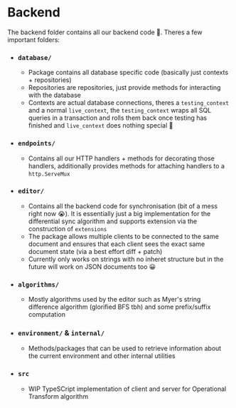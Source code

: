 # Backend

The backend folder contains all our backend code 🤯. Theres a few important folders:
 - ### `database/`
   - Package contains all database specific code (basically just contexts + repositories)
   - Repositories are repositories, just provide methods for interacting with the database
   - Contexts are actual database connections, theres a `testing_context` and a normal `live_context`, the `testing_context` wraps all SQL queries in a transaction and rolls them back once testing has finished and `live_context` does nothing special 🙁
 - ### `endpoints/`
   - Contains all our HTTP handlers + methods for decorating those handlers, additionally provides methods for attaching handlers to a `http.ServeMux`
 - ### `editor/`
   - Contains all the backend code for synchronisation (bit of a mess right now 😭). It is essentially just a big implementation for the differential sync algorithm and supports extension via the construction of `extensions`
   - The package allows multiple clients to be connected to the same document and ensures that each client sees the exact same document state (via a best effort diff + patch)
   - Currently only works on strings with no inheret structure but in the future will work on JSON documents too 😀 
 - ### `algorithms/`
   - Mostly algorithms used by the editor such as Myer's string difference algorithm (glorified BFS tbh) and some prefix/suffix computation
 - ### `environment/` & `internal/`
   - Methods/packages that can be used to retrieve information about the current environment and other internal utilities 
 - ### `src`
   - WIP TypeSCript implementation of client and server for Operational Transform algorithm
